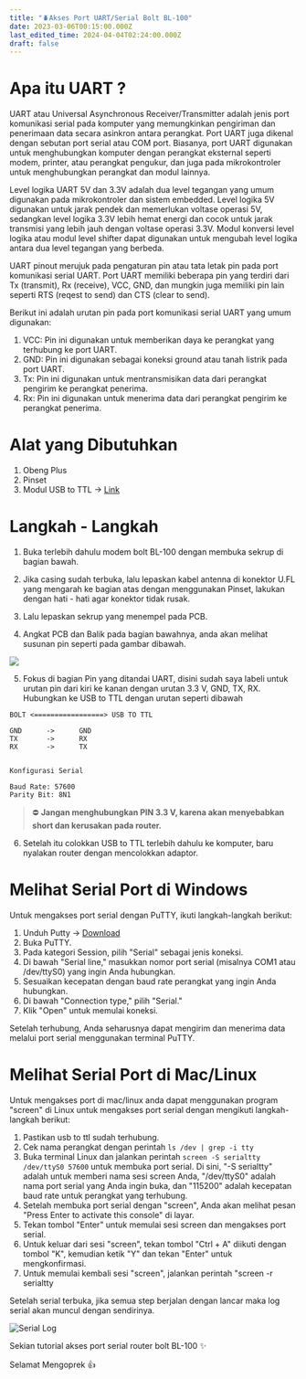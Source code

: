 ```yaml
---
title: "🪲Akses Port UART/Serial Bolt BL-100"
date: 2023-03-06T00:15:00.000Z
last_edited_time: 2024-04-04T02:24:00.000Z
draft: false
---
```


# Apa itu UART ?


UART atau Universal Asynchronous Receiver/Transmitter adalah jenis port komunikasi serial pada komputer yang memungkinkan pengiriman dan penerimaan data secara asinkron antara perangkat. Port UART juga dikenal dengan sebutan port serial atau COM port. Biasanya, port UART digunakan untuk menghubungkan komputer dengan perangkat eksternal seperti modem, printer, atau perangkat pengukur, dan juga pada mikrokontroler untuk menghubungkan perangkat dan modul lainnya.


Level logika UART 5V dan 3.3V adalah dua level tegangan yang umum digunakan pada mikrokontroler dan sistem embedded. Level logika 5V digunakan untuk jarak pendek dan memerlukan voltase operasi 5V, sedangkan level logika 3.3V lebih hemat energi dan cocok untuk jarak transmisi yang lebih jauh dengan voltase operasi 3.3V. Modul konversi level logika atau modul level shifter dapat digunakan untuk mengubah level logika antara dua level tegangan yang berbeda.


UART pinout merujuk pada pengaturan pin atau tata letak pin pada port komunikasi serial UART. Port UART memiliki beberapa pin yang terdiri dari Tx (transmit), Rx (receive), VCC, GND, dan mungkin juga memiliki pin lain seperti RTS (reqest to send) dan CTS (clear to send).


Berikut ini adalah urutan pin pada port komunikasi serial UART yang umum digunakan:

1. VCC: Pin ini digunakan untuk memberikan daya ke perangkat yang terhubung ke port UART.
2. GND: Pin ini digunakan sebagai koneksi ground atau tanah listrik pada port UART.
3. Tx: Pin ini digunakan untuk mentransmisikan data dari perangkat pengirim ke perangkat penerima.
4. Rx: Pin ini digunakan untuk menerima data dari perangkat pengirim ke perangkat penerima.

# Alat yang Dibutuhkan

1. Obeng Plus
2. Pinset
3. Modul USB to TTL → [Link](https://www.tokopedia.com/search?q=usb%20to%20ttl%20pl2303)

# Langkah - Langkah


1. Buka terlebih dahulu modem bolt BL-100 dengan membuka sekrup di bagian bawah.


2. Jika casing sudah terbuka, lalu lepaskan kabel antenna di konektor U.FL yang mengarah ke bagian atas dengan menggunakan Pinset, lakukan dengan hati - hati agar konektor tidak rusak.


3. Lalu lepaskan sekrup yang menempel pada PCB.


4. Angkat PCB dan Balik pada bagian bawahnya, anda akan melihat susunan pin seperti pada gambar dibawah.


![](https://radito.vercel.app/862e84b2366f84e506e946d0117cb528d8816310f28e1533350f4eaadd023003/68747470733a2f2f7777772e64726f70626f782e636f6d2f73636c2f66692f706d6278316c69306564686f74357a38676e6538792f653733313030363434373437633230363630626237366465633231623833373937623939303730353238323262383062363136366665616131326463356638652e6a7065673f726c6b65793d3078666d356463616177766c6668713172786e646333646d7126646c3d30267261773d31)


5. Fokus di bagian Pin yang ditandai UART, disini sudah saya labeli untuk urutan pin dari kiri ke kanan dengan urutan 3.3 V, GND, TX, RX. Hubungkan ke USB to TTL dengan urutan seperti dibawah


```text
BOLT <=================> USB TO TTL

GND      ->      GND
TX       ->      RX
RX       ->      TX


Konfigurasi Serial

Baud Rate: 57600
Parity Bit: 8N1
```


> ⛔ **Jangan menghubungkan PIN 3.3 V, karena akan menyebabkan short dan kerusakan pada router.**


6. Setelah itu colokkan USB to TTL terlebih dahulu ke komputer, baru nyalakan router dengan mencolokkan adaptor.


# Melihat Serial Port di Windows


Untuk mengakses port serial dengan PuTTY, ikuti langkah-langkah berikut:

1. Unduh Putty → [Download](https://www.putty.org/)
2. Buka PuTTY.
3. Pada kategori Session, pilih "Serial" sebagai jenis koneksi.
4. Di bawah "Serial line," masukkan nomor port serial (misalnya COM1 atau /dev/ttyS0) yang ingin Anda hubungkan.
5. Sesuaikan kecepatan dengan baud rate perangkat yang ingin Anda hubungkan.
6. Di bawah "Connection type," pilih "Serial."
7. Klik "Open" untuk memulai koneksi.

Setelah terhubung, Anda seharusnya dapat mengirim dan menerima data melalui port serial menggunakan terminal PuTTY.


# **Melihat Serial Port di Mac/Linux**


Untuk mengakses port di mac/linux anda dapat menggunakan program "screen" di Linux untuk mengakses port serial dengan mengikuti langkah-langkah berikut:

1. Pastikan usb to ttl sudah terhubung.
2. Cek nama perangkat dengan perintah `ls /dev | grep -i tty`
3. Buka terminal Linux dan jalankan perintah `screen -S serialtty /dev/ttyS0 57600` untuk membuka port serial. Di sini, "-S serialtty" adalah untuk memberi nama sesi screen Anda, "/dev/ttyS0" adalah nama port serial yang Anda ingin buka, dan "115200" adalah kecepatan baud rate untuk perangkat yang terhubung.
4. Setelah membuka port serial dengan "screen", Anda akan melihat pesan "Press Enter to activate this console" di layar.
5. Tekan tombol "Enter" untuk memulai sesi screen dan mengakses port serial.
6. Untuk keluar dari sesi "screen", tekan tombol "Ctrl + A" diikuti dengan tombol "K", kemudian ketik "Y" dan tekan "Enter" untuk mengkonfirmasi.
7. Untuk memulai kembali sesi "screen", jalankan perintah "screen -r serialtty

Setelah serial terbuka, jika semua step berjalan dengan lancar maka log serial akan muncul dengan sendirinya.


![Serial Log](https://radito.vercel.app/12dfc98d51383089328ab60c51765c7ef97a214857ecd2184f21d56216b6a785/68747470733a2f2f7777772e64726f70626f782e636f6d2f73636c2f66692f7a6c6e346d396d6d336e6b326277373763373376622f356234386463366531366436323630353666643632613637646634356130303333353231613430316538663131306232393364653232336533633232323864662e706e673f726c6b65793d7a6b756b6c3679696a6c367a3834766f6b6b736337796b6d3126646c3d30267261773d31)


Sekian tutorial akses port serial router bolt BL-100 ✨


Selamat Mengoprek 👍

